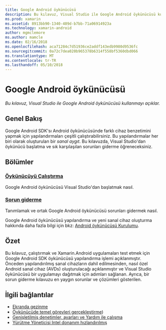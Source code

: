 ```yaml
---
title: Google Android öykünücüsü
description: Bu kılavuz, Visual Studio ile Google Android öykünücüsü kullanmayı açıklar.
ms.prod: xamarin
ms.assetid: 8913bb90-1340-409d-b7bb-71a06914923a
ms.technology: xamarin-android
author: mgmclemore
ms.author: mamcle
ms.date: 02/16/2018
ms.openlocfilehash: aca71284c7d51936ce2addf143edb9980d9536fc
ms.sourcegitcommit: 0a72c7dea020b965378b6314f558bf5360dbd066
ms.translationtype: MT
ms.contentlocale: tr-TR
ms.lasthandoff: 05/10/2018
---
```

# <a name="google-android-emulator"></a>Google Android öykünücüsü

_Bu kılavuz, Visual Studio ile Google Android öykünücüsü kullanmayı açıklar._


## <a name="overview"></a>Genel Bakış

Google Android SDK'sı Android öykünücüsünde farklı cihaz benzetimini yapmak için yapılandırmaları çeşitli çalıştırabilirsiniz. Bu yapılandırmalar her biri olarak oluşturulan bir _sanal aygıt_. Bu kılavuzda, Visual Studio'dan öykünücü başlatma ve sık karşılaşılan sorunları giderme öğreneceksiniz.


## <a name="sections"></a>Bölümler

### <a name="running-the-emulatorandroiddeploy-testdebuggingandroid-sdk-emulatorrunning-the-emulatormd"></a>[Öykünücüyü Çalıştırma](~/android/deploy-test/debugging/android-sdk-emulator/running-the-emulator.md)

Google Android öykünücüsü Visual Studio'dan başlatmak nasıl.

### <a name="troubleshootingandroiddeploy-testdebuggingandroid-sdk-emulatortroubleshootingmd"></a>[Sorun giderme](~/android/deploy-test/debugging/android-sdk-emulator/troubleshooting.md)

Tanımlamak ve ortak Google Android öykünücüsü sorunları gidermek nasıl.

Google Android öykünücüsü yapılandırma ve yeni sanal cihaz oluşturma hakkında daha fazla bilgi için bkz: [Android öykünücüsü Kurulumu](~/android/get-started/installation/android-emulator/index.md).



## <a name="summary"></a>Özet

Bu kılavuz, çalıştırmak ve Xamarin.Android uygulamaları test etmek için Google Android SDK öykünücüsü yapılandırma işlemi açıklanmıştır. Önceden yapılandırılmış sanal cihazların dahil edilmesinden, nasıl özel Android sanal cihaz (AVDs) oluşturulacağı açıklanmıştır ve Visual Studio öykünücüsü bir uygulamayı dağıtmak için adımları sağlanan. Ayrıca, bir sorun giderme kılavuzu en yaygın sorunlar ve çözümleri gösterilen.



## <a name="related-links"></a>İlgili bağlantılar

- [Ekranda gezinme](https://developer.android.com/studio/run/emulator.html#navigate)
- [Öykünücüde temel görevleri gerçekleştirme](https://developer.android.com/studio/run/emulator.html#tasks))
- [Genişletilmiş denetimler, ayarları ve Yardım ile çalışma](https://developer.android.com/studio/run/emulator.html#extended)
- [Yürütme Yöneticisi Intel donanım hızlandırılmış](https://software.intel.com/en-us/android/articles/intel-hardware-accelerated-execution-manager)
